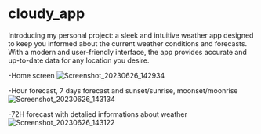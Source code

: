 # cloudy_app
Introducing my personal project: a sleek and intuitive weather app designed to keep you informed about the current weather conditions and forecasts. With a modern and user-friendly interface, the app provides accurate and up-to-date data for any location you desire.


-Home screen
![Screenshot_20230626_142934](https://github.com/david200107/cloudy_app/assets/137782051/74219cbe-67b3-44aa-8863-709228cd649f)


-Hour forecast, 7 days forecast and sunset/sunrise, moonset/moonrise
![Screenshot_20230626_143134](https://github.com/david200107/cloudy_app/assets/137782051/52de2c97-f98c-48c2-8994-bb901ec604f1)


-72H forecast with detalied informations about weather
![Screenshot_20230626_143122](https://github.com/david200107/cloudy_app/assets/137782051/45944b39-a747-410e-8d56-d7e22bc7faee)
